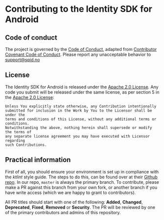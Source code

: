 # Contributing to the Identity SDK for Android

## Code of conduct
The project is governed by the [Code of Conduct](CODE_OF_CONDUCT.md), adapted from [Contributor Covenant Code of Conduct](https://www.contributor-covenant.org/version/1/4/code-of-conduct.html). Please report any unacceptable behavior to [support@spid.no](mailto:support@spid.no)

## License
The Identity SDK for Android is released under the [Apache 2.0 License](LICENSE). Any code you submit will be released under the same license,
as per section 5 in the [Apache 2.0 License](LICENSE):
```      
Unless You explicitly state otherwise, any Contribution intentionally
submitted for inclusion in the Work by You to the Licensor shall be under the
terms and conditions of this License, without any additional terms or conditions.
Notwithstanding the above, nothing herein shall supersede or modify the terms of
any separate license agreement you may have executed with Licensor regarding
such Contributions.
```

## Practical information
First of all, you should ensure your environment is set up in compliance with the _ktlint_ style guide. The steps to do this, can be found over at their [Github repo](https://github.com/shyiko/ktlint#option-1-recommended). In our repo, `master` is always the primary branch. To contribute, please make a PR against this branch from your own fork, or another branch if you have write access (which we are happy to grant to contributors).


All PR titles should start with one of the following: **Added**, **Changed**, **Deprecated**, **Fixed**, **Removed** or **Security**. The PR will be reviewed by one of the primary contributors and admins of this repository.
